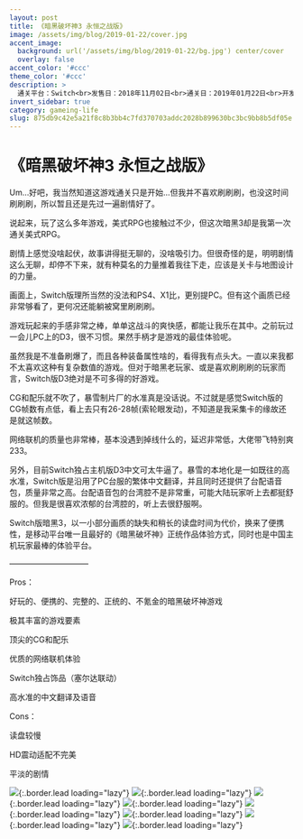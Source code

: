 ```yaml
---
layout: post
title: 《暗黑破坏神3 永恒之战版》
image: /assets/img/blog/2019-01-22/cover.jpg
accent_image: 
  background: url('/assets/img/blog/2019-01-22/bg.jpg') center/cover
  overlay: false
accent_color: '#ccc'
theme_color: '#ccc'
description: >
  通关平台：Switch<br>发售日：2018年11月02日<br>通关日：2019年01月22日<br>开发商：暴雪娱乐<br>发行商：暴雪娱乐<br>个人评分：88
invert_sidebar: true
category: gameing-life
slug: 875db9c42e5a21f8c8b3bb4c7fd370703addc2028b899630bc3bc9bb8b5df05e
---
```


# 《暗黑破坏神3 永恒之战版》

Um…好吧，我当然知道这游戏通关只是开始…但我并不喜欢刷刷刷，也没这时间刷刷刷，所以暂且还是先过一遍剧情好了。

说起来，玩了这么多年游戏，美式RPG也接触过不少，但这次暗黑3却是我第一次通关美式RPG。

剧情上感觉没啥起伏，故事讲得挺无聊的，没啥吸引力。但很奇怪的是，明明剧情这么无聊，却停不下来，就有种莫名的力量推着我往下走，应该是关卡与地图设计的力量。

画面上，Switch版理所当然的没法和PS4、X1比，更别提PC。但有这个画质已经非常够看了，更何况还能躺被窝里刷刷刷。

游戏玩起来的手感非常之棒，单单这战斗的爽快感，都能让我乐在其中。之前玩过一会儿PC上的D3，很不习惯。果然手柄才是游戏的最佳体验呢。

虽然我是不准备刷爆了，而且各种装备属性啥的，看得我有点头大。一直以来我都不太喜欢这种有复杂数值的游戏。但对于暗黑老玩家、或是喜欢刷刷刷的玩家而言，Switch版D3绝对是不可多得的好游戏。

CG和配乐就不吹了，暴雪制片厂的水准真是没话说。不过就是感觉Switch版的CG帧数有点低，看上去只有26-28帧(索轮眼发动)，不知道是我采集卡的缘故还是就这帧数。

网络联机的质量也非常棒，基本没遇到掉线什么的，延迟非常低，大佬带飞特别爽233。

另外，目前Switch独占主机版D3中文可太牛逼了。暴雪的本地化是一如既往的高水准，Switch版是沿用了PC台服的繁体中文翻译，并且同时还提供了台配语音包，质量非常之高。台配语音包的台湾腔不是非常重，可能大陆玩家听上去都挺舒服的。但我是很喜欢浓郁的台湾腔的，听上去很舒服啊。

Switch版暗黑3，以一小部分画质的缺失和稍长的读盘时间为代价，换来了便携性，是移动平台唯一且最好的《暗黑破坏神》正统作品体验方式，同时也是中国主机玩家最棒的体验平台。

——————————

Pros：

好玩的、便携的、完整的、正统的、不氪金的暗黑破坏神游戏

极其丰富的游戏要素

顶尖的CG和配乐

优质的网络联机体验

Switch独占饰品（塞尔达联动）

高水准的中文翻译及语音

Cons：

读盘较慢

HD震动适配不完美

平淡的剧情

![](/assets/img/blog/2019-01-22/1.jpg){:.border.lead loading="lazy"}
![](/assets/img/blog/2019-01-22/2.jpg){:.border.lead loading="lazy"}
![](/assets/img/blog/2019-01-22/3.jpg){:.border.lead loading="lazy"}
![](/assets/img/blog/2019-01-22/4.jpg){:.border.lead loading="lazy"}
![](/assets/img/blog/2019-01-22/5.jpg){:.border.lead loading="lazy"}
![](/assets/img/blog/2019-01-22/6.jpg){:.border.lead loading="lazy"}
![](/assets/img/blog/2019-01-22/7.jpg){:.border.lead loading="lazy"}
![](/assets/img/blog/2019-01-22/8.jpg){:.border.lead loading="lazy"}


